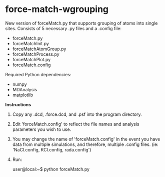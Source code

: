 # force-match-wgrouping
New version of forceMatch.py that supports grouping of atoms into single sites.
Consists of 5 necessary .py files and a .config file:
  - forceMatch.py
  - forceMatchInit.py
  - forceMatchAtomGroup.py
  - forceMatchProcess.py
  - forceMatchPlot.py
  - forceMatch.config

Required Python dependencies:
  - numpy
  - MDAnalysis
  - matplotlib
  
<b>Instructions</b>

1) Copy any .dcd, .force.dcd, and .psf into the program directory.

2) Edit 'forceMatch.config' to reflect the file names and analysis parameters you wish to use.

3) You may change the name of 'forceMatch.config' in the event you have data from multiple simulations, and therefore, multiple .config files. (ie: 'NaCl.config, KCl.config, rada.config')

4) Run:
      
      user@local:~$  python forceMatch.py <configFileName>
